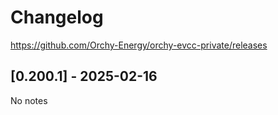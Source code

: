 # Changelog

https://github.com/Orchy-Energy/orchy-evcc-private/releases

## [0.200.1] - 2025-02-16

No notes
